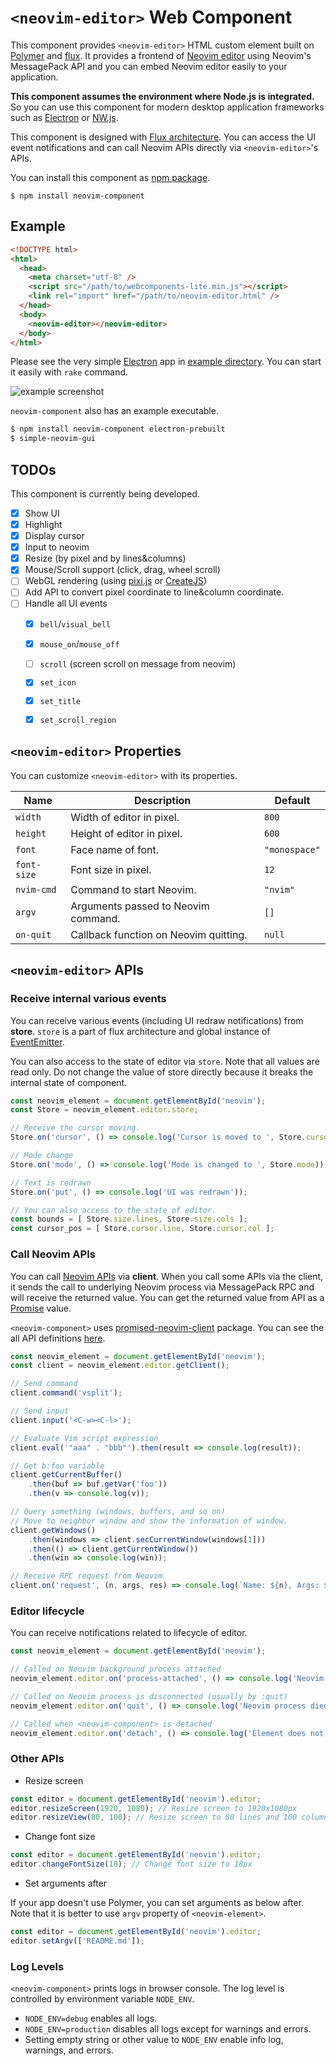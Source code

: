 `<neovim-editor>` Web Component
===============================

This component provides `<neovim-editor>` HTML custom element built on [Polymer](https://github.com/Polymer/polymer) and [flux](https://github.com/facebook/flux).
It provides a frontend of [Neovim editor](https://github.com/neovim/neovim) using Neovim's MessagePack API and you can embed Neovim editor easily to your application.

**This component assumes the environment where Node.js is integrated.**
So you can use this component for modern desktop application frameworks such as [Electron](https://github.com/atom/electron) or [NW.js](https://github.com/nwjs/nw.js).

This component is designed with [Flux architecture](https://facebook.github.io/flux/docs/overview.html).
You can access the UI event notifications and can call Neovim APIs directly via `<neovim-editor>`'s APIs.

You can install this component as [npm package](https://www.npmjs.com/package/neovim-component).

```
$ npm install neovim-component
```


## Example

```html
<!DOCTYPE html>
<html>
  <head>
    <meta charset="utf-8" />
    <script src="/path/to/webcomponents-lite.min.js"></script>
    <link rel="import" href="/path/to/neovim-editor.html" />
  </head>
  <body>
    <neovim-editor></neovim-editor>
  </body>
</html>
```

Please see the very simple [Electron](https://github.com/atom/electron) app in [example directory](/example).  You can start it easily with `rake` command.

![example screenshot](https://raw.githubusercontent.com/rhysd/ss/master/neovim-component/neovim-component-linux.png)

`neovim-component` also has an example executable.

```sh
$ npm install neovim-component electron-prebuilt
$ simple-neovim-gui
```

## TODOs

This component is currently being developed.

- [x] Show UI
- [x] Highlight
- [x] Display cursor
- [x] Input to neovim
- [x] Resize (by pixel and by lines&columns)
- [x] Mouse/Scroll support (click, drag, wheel scroll)
- [ ] WebGL rendering (using [pixi.js](http://www.pixijs.com/) or [CreateJS](http://www.createjs.com/))
- [ ] Add API to convert pixel coordinate to line&column coordinate.
- [ ] Handle all UI events
  - [x] `bell`/`visual_bell`
  - [x] `mouse_on`/`mouse_off`
  - [ ] `scroll` (screen scroll on message from neovim)
  - [x] `set_icon`
  - [x] `set_title`
  - [x] `set_scroll_region`


## `<neovim-editor>` Properties

You can customize `<neovim-editor>` with its properties.

| Name        | Description                           | Default       |
| ----------- | ------------------------------------- | ------------- |
| `width`     | Width of editor in pixel.             | `800`         |
| `height`    | Height of editor in pixel.            | `600`         |
| `font`      | Face name of font.                    | `"monospace"` |
| `font-size` | Font size in pixel.                   | `12`          |
| `nvim-cmd`  | Command to start Neovim.              | `"nvim"`      |
| `argv`      | Arguments passed to Neovim command.   | `[]`          |
| `on-quit`   | Callback function on Neovim quitting. | `null`        |


## `<neovim-editor>` APIs

### Receive internal various events

You can receive various events (including UI redraw notifications) from **store**.
`store` is a part of flux architecture and global instance of [EventEmitter](https://nodejs.org/api/events.html).

You can also access to the state of editor via `store`. Note that all values are read only.
Do not change the value of store directly because it breaks the internal state of component.

```javascript
const neovim_element = document.getElementById('neovim');
const Store = neovim_element.editor.store;

// Receive the cursor moving.
Store.on('cursor', () => console.log('Cursor is moved to ', Store.cursor));

// Mode change
Store.on('mode', () => console.log('Mode is changed to ', Store.mode));

// Text is redrawn
Store.on('put', () => console.log('UI was redrawn'));

// You can also access to the state of editor.
const bounds = [ Store.size.lines, Store.size.cols ];
const cursor_pos = [ Store.cursor.line, Store.cursor.col ];
```


### Call Neovim APIs

You can call [Neovim APIs](https://neovim.io/doc/user/msgpack_rpc.html#msgpack-rpc-api) via **client**.
When you call some APIs via the client, it sends the call to underlying Neovim process via MessagePack RPC and will receive the returned value.
You can get the returned value from API as a [Promise](https://developer.mozilla.org/en-US/docs/Web/JavaScript/Reference/Global_Objects/Promise) value.

`<neovim-component>` uses [promised-neovim-client](https://github.com/rhysd/promised-neovim-client) package.
You can see the all API definitions [here](https://github.com/rhysd/promised-neovim-client/blob/promisified/index.d.ts).

```javascript
const neovim_element = document.getElementById('neovim');
const client = neovim_element.editor.getClient();

// Send command
client.command('vsplit');

// Send input
client.input('<C-w><C-l>');

// Evaluate Vim script expression
client.eval('"aaa" . "bbb"').then(result => console.log(result));

// Get b:foo variable
client.getCurrentBuffer()
    .then(buf => buf.getVar('foo'))
    .then(v => console.log(v));

// Query something (windows, buffers, and so on)
// Move to neighbor window and show the information of window.
client.getWindows()
    .then(windows => client.secCurrentWindow(windows[1]))
    .then(() => client.getCurrentWindow())
    .then(win => console.log(win));

// Receive RPC request from Neovim
client.on('request', (n, args, res) => console.log(`Name: ${n}, Args: ${JSON.stringify(args)}, Response: ${res}`));
```


### Editor lifecycle

You can receive notifications related to lifecycle of editor.

```javascript
const neovim_element = document.getElementById('neovim');

// Called on Neovim background process attached
neovim_element.editor.on('process-attached', () => console.log('Neovim process is ready'));

// Called on Neovim process is disconnected (usually by :quit)
neovim_element.editor.on('quit', () => console.log('Neovim process died'));

// Called when <neovim-component> is detached
neovim_element.editor.on('detach', () => console.log('Element does not exist in DOM.'));
```


### Other APIs

- Resize screen

```javascript
const editor = document.getElementById('neovim').editor;
editor.resizeScreen(1920, 1080); // Resize screen to 1920x1080px
editor.resizeView(80, 100); // Resize screen to 80 lines and 100 columns
```

- Change font size

```javascript
const editor = document.getElementById('neovim').editor;
editor.changeFontSize(18); // Change font size to 18px
```

- Set arguments after

If your app doesn't use Polymer, you can set arguments as below after.
Note that it is better to use `argv` property of `<neovim-element>`.

```javascript
const editor = document.getElementById('neovim').editor;
editor.setArgv(['README.md']);
```

### Log Levels

`<neovim-component>` prints logs in browser console.  The log level is controlled by environment variable `NODE_ENV`.

- `NODE_ENV=debug` enables all logs.
- `NODE_ENV=production` disables all logs except for warnings and errors.
- Setting empty string or other value to `NODE_ENV` enable info log, warnings, and errors.

